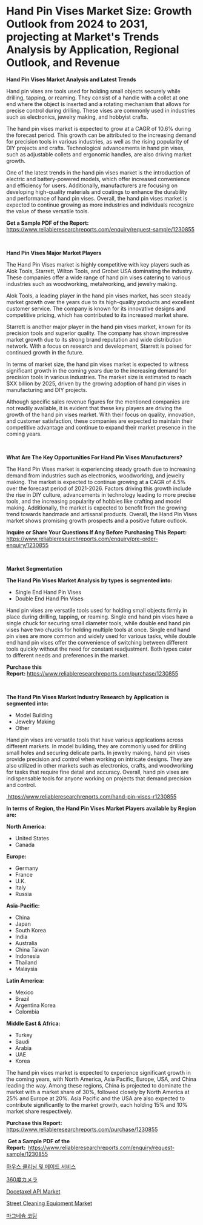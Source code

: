 <p><h1>Hand Pin Vises Market Size: Growth Outlook from 2024 to 2031, projecting at Market's Trends Analysis by Application, Regional Outlook, and Revenue</h1></p><p><strong>Hand Pin Vises Market Analysis and Latest Trends</strong></p>
<p><p>Hand pin vises are tools used for holding small objects securely while drilling, tapping, or reaming. They consist of a handle with a collet at one end where the object is inserted and a rotating mechanism that allows for precise control during drilling. These vises are commonly used in industries such as electronics, jewelry making, and hobbyist crafts.</p><p>The hand pin vises market is expected to grow at a CAGR of 10.6% during the forecast period. This growth can be attributed to the increasing demand for precision tools in various industries, as well as the rising popularity of DIY projects and crafts. Technological advancements in hand pin vises, such as adjustable collets and ergonomic handles, are also driving market growth.</p><p>One of the latest trends in the hand pin vises market is the introduction of electric and battery-powered models, which offer increased convenience and efficiency for users. Additionally, manufacturers are focusing on developing high-quality materials and coatings to enhance the durability and performance of hand pin vises. Overall, the hand pin vises market is expected to continue growing as more industries and individuals recognize the value of these versatile tools.</p></p>
<p><strong>Get a Sample PDF of the Report:&nbsp;</strong> <a href="https://www.reliableresearchreports.com/enquiry/request-sample/1230855">https://www.reliableresearchreports.com/enquiry/request-sample/1230855</a></p>
<p>&nbsp;</p>
<p><strong>Hand Pin Vises Major Market Players</strong></p>
<p><p>The Hand Pin Vises market is highly competitive with key players such as Alok Tools, Starrett, Wilton Tools, and Grobet USA dominating the industry. These companies offer a wide range of hand pin vises catering to various industries such as woodworking, metalworking, and jewelry making.</p><p>Alok Tools, a leading player in the hand pin vises market, has seen steady market growth over the years due to its high-quality products and excellent customer service. The company is known for its innovative designs and competitive pricing, which has contributed to its increased market share.</p><p>Starrett is another major player in the hand pin vises market, known for its precision tools and superior quality. The company has shown impressive market growth due to its strong brand reputation and wide distribution network. With a focus on research and development, Starrett is poised for continued growth in the future.</p><p>In terms of market size, the hand pin vises market is expected to witness significant growth in the coming years due to the increasing demand for precision tools in various industries. The market size is estimated to reach $XX billion by 2025, driven by the growing adoption of hand pin vises in manufacturing and DIY projects.</p><p>Although specific sales revenue figures for the mentioned companies are not readily available, it is evident that these key players are driving the growth of the hand pin vises market. With their focus on quality, innovation, and customer satisfaction, these companies are expected to maintain their competitive advantage and continue to expand their market presence in the coming years.</p></p>
<p>&nbsp;</p>
<p><strong>What Are The Key Opportunities For Hand Pin Vises Manufacturers?</strong></p>
<p><p>The Hand Pin Vises market is experiencing steady growth due to increasing demand from industries such as electronics, woodworking, and jewelry making. The market is expected to continue growing at a CAGR of 4.5% over the forecast period of 2021-2026. Factors driving this growth include the rise in DIY culture, advancements in technology leading to more precise tools, and the increasing popularity of hobbies like crafting and model making. Additionally, the market is expected to benefit from the growing trend towards handmade and artisanal products. Overall, the Hand Pin Vises market shows promising growth prospects and a positive future outlook.</p></p>
<p><strong>Inquire or Share Your Questions If Any Before Purchasing This Report:</strong> <a href="https://www.reliableresearchreports.com/enquiry/pre-order-enquiry/1230855">https://www.reliableresearchreports.com/enquiry/pre-order-enquiry/1230855</a></p>
<p>&nbsp;</p>
<p><strong>Market Segmentation</strong></p>
<p><strong>The Hand Pin Vises Market Analysis by types is segmented into:</strong></p>
<p><ul><li>Single End Hand Pin Vises</li><li>Double End Hand Pin Vises</li></ul></p>
<p><p>Hand pin vises are versatile tools used for holding small objects firmly in place during drilling, tapping, or reaming. Single end hand pin vises have a single chuck for securing small diameter tools, while double end hand pin vises have two chucks for holding multiple tools at once. Single end hand pin vises are more common and widely used for various tasks, while double end hand pin vises offer the convenience of switching between different tools quickly without the need for constant readjustment. Both types cater to different needs and preferences in the market.</p></p>
<p><strong>Purchase this Report:&nbsp;</strong><a href="https://www.reliableresearchreports.com/purchase/1230855">https://www.reliableresearchreports.com/purchase/1230855</a></p>
<p>&nbsp;</p>
<p><strong>The Hand Pin Vises Market Industry Research by Application is segmented into:</strong></p>
<p><ul><li>Model Building</li><li>Jewelry Making</li><li>Other</li></ul></p>
<p><p>Hand pin vises are versatile tools that have various applications across different markets. In model building, they are commonly used for drilling small holes and securing delicate parts. In jewelry making, hand pin vises provide precision and control when working on intricate designs. They are also utilized in other markets such as electronics, crafts, and woodworking for tasks that require fine detail and accuracy. Overall, hand pin vises are indispensable tools for anyone working on projects that demand precision and control.</p></p>
<p><a href="https://www.reliableresearchreports.com/hand-pin-vises-r1230855">&nbsp;https://www.reliableresearchreports.com/hand-pin-vises-r1230855</a></p>
<p><strong>In terms of Region, the Hand Pin Vises Market Players available by Region are:</strong></p>
<p>
    <p> <strong> North America: </strong>
        <ul>
            <li>United States</li>
            <li>Canada</li>
        </ul>
        </p> 
    <p> <strong> Europe: </strong>
        <ul>
            <li>Germany</li>
            <li>France</li>
            <li>U.K.</li>
            <li>Italy</li>
            <li>Russia</li>
        </ul>
        </p> 
    <p> <strong> Asia-Pacific: </strong>
        <ul>
            <li>China</li>
            <li>Japan</li>
            <li>South Korea</li>
            <li>India</li>
            <li>Australia</li>
            <li>China Taiwan</li>
            <li>Indonesia</li>
            <li>Thailand</li>
            <li>Malaysia</li>
        </ul>
        </p> 
    <p> <strong> Latin America: </strong>
        <ul>
            <li>Mexico</li>
            <li>Brazil</li>
            <li>Argentina Korea</li>
            <li>Colombia</li>
        </ul>
        </p> 
    <p> <strong> Middle East & Africa: </strong>
        <ul>
            <li>Turkey</li>
            <li>Saudi</li>
            <li>Arabia</li>
            <li>UAE</li>
            <li>Korea</li>
        </ul>
    </p>
    </p>
<p><p>The hand pin vises market is expected to experience significant growth in the coming years, with North America, Asia Pacific, Europe, USA, and China leading the way. Among these regions, China is projected to dominate the market with a market share of 30%, followed closely by North America at 25% and Europe at 20%. Asia Pacific and the USA are also expected to contribute significantly to the market growth, each holding 15% and 10% market share respectively.</p></p>
<p><strong>Purchase this Report: </strong><a href="https://www.reliableresearchreports.com/purchase/1230855">https://www.reliableresearchreports.com/purchase/1230855</a></p>
<p>&nbsp;<strong>Get a Sample PDF of the Report:&nbsp;&nbsp;</strong><a href="https://www.reliableresearchreports.com/enquiry/request-sample/1230855">https://www.reliableresearchreports.com/enquiry/request-sample/1230855</a></p>
<p><strong></strong></p>
<p><p><a href="https://github.com/nuekbpymrrz5/Market-Research-Report-List-1/blob/main/948507427307.md">하우스 클리닝 및 메이드 서비스</a></p><p><a href="https://medium.com/@kyaorris56456/360%E5%BA%A6%E3%82%AB%E3%83%A1%E3%83%A9%E5%B8%82%E5%A0%B4-%E7%AB%B6%E4%BA%89%E5%88%86%E6%9E%90-%E5%B8%82%E5%A0%B4%E3%83%88%E3%83%AC%E3%83%B3%E3%83%89-%E3%81%8A%E3%82%88%E3%81%B32031%E5%B9%B4%E3%81%BE%E3%81%A7%E3%81%AE%E4%BA%88%E6%B8%AC-5f3ab8d66879">360度カメラ</a></p><p><a href="https://issuu.com/reportprime-2/docs/docetaxel-api-market-size-2030.pptx">Docetaxel API Market</a></p><p><a href="https://github.com/yoshih12/Market-Research-Report-List-2/blob/main/street-cleaning-equipment-market.md">Street Cleaning Equipment Market</a></p><p><a href="https://medium.com/@bricebeahan2023/%EB%A7%88%EA%B7%B8%EB%84%A4%EC%8A%98-%EC%BD%94%ED%8C%85-%EC%8B%9C%EC%9E%A5-%EA%B7%9C%EB%AA%A8-%EC%8B%9C%EC%9E%A5-%EC%A0%84%EB%A7%9D-%EB%B0%8F-%EC%8B%9C%EC%9E%A5-%EC%98%88%EC%B8%A1-2024%EB%85%84%EB%B6%80%ED%84%B0-2031%EB%85%84-fea63eee3e53">마그네슘 코팅</a></p></p>